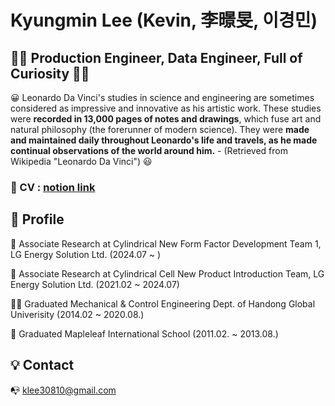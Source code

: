 # Kyungmin Lee (Kevin, 李暻旻, 이경민)

## 👨‍💻 Production Engineer, Data Engineer, Full of Curiosity 👨‍💻

😀 Leonardo Da Vinci's studies in science and engineering are sometimes considered as impressive and innovative as his artistic work. These studies were **recorded in 13,000 pages of notes and drawings**, which fuse art and natural philosophy (the forerunner of modern science). They were **made and maintained daily throughout Leonardo's life and travels, as he made continual observations of the world around him.**  -  (Retrieved from Wikipedia "Leonardo Da Vinci") 😃


### 🔭 CV : [notion link](https://www.notion.so/klee30810/Curriculum-Vitae-77757306b1ad48c9bcf099c9cf80d858)

## 👦 Profile

🔭 Associate Research at Cylindrical New Form Factor Development Team 1, LG Energy Solution Ltd. (2024.07 ~ )

🔭 Associate Research at Cylindrical Cell New Product Introduction Team, LG Energy Solution Ltd. (2021.02 ~ 2024.07)

👨‍🎓 Graduated Mechanical & Control Engineering Dept. of Handong Global Univerisity (2014.02 ~ 2020.08.)

🏫 Graduated Mapleleaf International School (2011.02. ~ 2013.08.)





## 💡 Contact


📭 klee30810@gmail.com 



<!--
**klee30810/klee30810** is a ✨ _special_ ✨ repository because its `README.md` (this file) appears on your GitHub profile.

Here are some ideas to get you started:

- 🔭 I’m currently working on ...
- 🌱 I’m currently learning ...
- 👯 I’m looking to collaborate on ...
- 🤔 I’m looking for help with ...
- 💬 Ask me about ...
- 📫 How to reach me: ...
- 😄 Pronouns: ...
- ⚡ Fun fact: ...
-->
